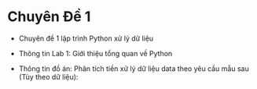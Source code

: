 ﻿# Chuyên Đề 1
- Chuyên đề 1 lập trình Python xử lý dữ liệu
- Thông tin Lab 1: Giới thiệu tổng quan về Python 



- Thông tin đồ án: Phân tích tiền xử lý dữ liệu data theo yêu cầu mẫu sau (Tùy theo dữ liệu):

 

	
